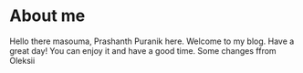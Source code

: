 # About me
Hello there masouma, Prashanth Puranik here. Welcome to my blog. Have a great day!
You can enjoy it and have a good time.
Some changes ffrom Oleksii